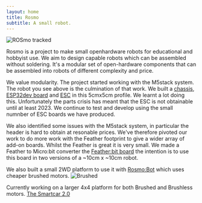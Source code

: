 ```yaml
---
layout: home
title: Rosmo
subtitle: A small robot.
---
```


 ![ROSmo tracked](https://pbs.twimg.com/media/FUa95gJXsAEfBqj?format=jpg)

Rosmo is a project to make small openhardware robots for educational and hobbyist use. We aim to design capable robots which can be assembled without soldering. It's a modular set of open-hardware components that can be assembled into robots of different complexity and price. 

We value modularity. The project started working with the M5stack system. The robot you see above is the culmination of that work. We built a [chassis](https://github.com/rosmo-robot/Rosmo_3D/tree/main/V2/2.10), [ESP32dev board](https://github.com/rosmo-robot/Open-Core-M5stack/tree/main/2.2) and [ESC](https://github.com/rosmo-robot/Rosmo_ESC) in this 5cmx5cm profile. We learnt a lot doing this. Unfortunately the parts crisis has meant that the ESC is not obtainable until at least 2023. We continue to test and develop using the small numnber of ESC boards we have produced.

We also identified some issues with the M5stack system, in particular the header is hard to obtain at resonable prices. We've therefore pivoted our work to do more work with the Feather footprint to give a wider array of add-on boards. Whilst the Feather is great it is very small. We made a Feather to Micro:bit converter the [Feather:bit board](https://github.com/rosmo-robot/Feather-Bit/tree/main/v1) the intention is to use this board in two versions of a ~10cm x ~10cm robot.

We also built a small 2WD platform to use it with [Rosmo:Bot](https://github.com/rosmo-robot/micro-bot/tree/master/Hardware/V3) which uses cheaper brushed motors. 
![Brushed](https://raw.githubusercontent.com/rosmo-robot/micro-bot/master/Hardware/V3/Front.JPG)

Currently working on a larger 4x4 platform for both Brushed and Brushless motors. [The Smartcar 2.0](https://rosmo-robot.github.io/aboutme/)
